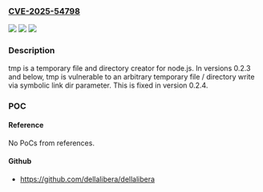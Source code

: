 ### [CVE-2025-54798](https://cve.mitre.org/cgi-bin/cvename.cgi?name=CVE-2025-54798)
![](https://img.shields.io/static/v1?label=Product&message=node-tmp&color=blue)
![](https://img.shields.io/static/v1?label=Version&message=%3C%200.2.4%20&color=brightgreen)
![](https://img.shields.io/static/v1?label=Vulnerability&message=CWE-59%3A%20Improper%20Link%20Resolution%20Before%20File%20Access%20('Link%20Following')&color=brightgreen)

### Description

tmp is a temporary file and directory creator for node.js. In versions 0.2.3 and below, tmp is vulnerable to an arbitrary temporary file / directory write via symbolic link dir parameter. This is fixed in version 0.2.4.

### POC

#### Reference
No PoCs from references.

#### Github
- https://github.com/dellalibera/dellalibera

